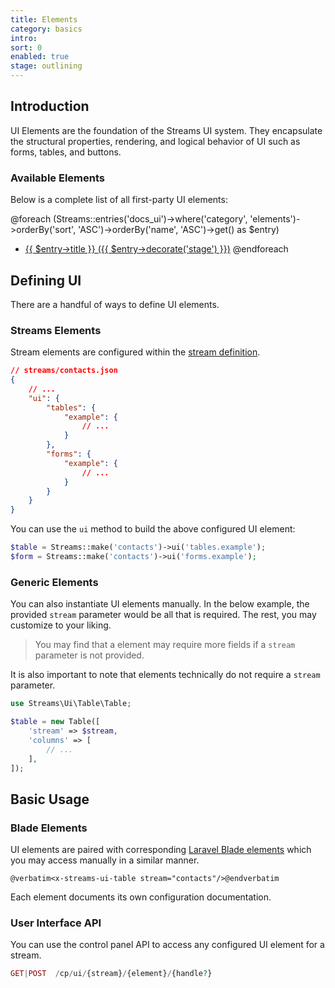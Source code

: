 ```yaml
---
title: Elements
category: basics
intro:
sort: 0
enabled: true
stage: outlining
---
```


## Introduction

UI Elements are the foundation of the Streams UI system. They encapsulate the structural properties, rendering, and logical behavior of UI such as forms, tables, and buttons.

### Available Elements

Below is a complete list of all first-party UI elements:

@foreach (Streams::entries('docs_ui')->where('category', 'elements')->orderBy('sort', 'ASC')->orderBy('name', 'ASC')->get() as $entry)
 - <a href="{{ $entry->id }}">{{ $entry->title }} ({{ $entry->decorate('stage') }})</a>
@endforeach


## Defining UI

There are a handful of ways to define UI elements.
### Streams Elements

Stream elements are configured within the [stream definition](/docs/core/streams).

```json
// streams/contacts.json
{
    // ...
    "ui": {
        "tables": {
            "example": {
                // ...
            }
        },
        "forms": {
            "example": {
                // ...
            }
        }
    }
}
```

You can use the `ui` method to build the above configured UI element:

```php
$table = Streams::make('contacts')->ui('tables.example');
$form = Streams::make('contacts')->ui('forms.example');
```

### Generic Elements

You can also instantiate UI elements manually. In the below example, the provided `stream` parameter would be all that is required. The rest, you may customize to your liking.

> You may find that a element may require more fields if a `stream` parameter is not provided.

It is also important to note that elements technically do not require a `stream` parameter.

```php
use Streams\Ui\Table\Table;

$table = new Table([
    'stream' => $stream,
    'columns' => [
        // ...
    ],
]);
```


## Basic Usage

### Blade Elements

UI elements are paired with corresponding [Laravel Blade elements](https://laravel.com/docs/blade#elements) which you may access manually in a similar manner.

```blade
@verbatim<x-streams-ui-table stream="contacts"/>@endverbatim
```

Each element documents its own configuration documentation.

### User Interface API

You can use the control panel API to access any configured UI element for a stream.

```php
GET|POST  /cp/ui/{stream}/{element}/{handle?}
```
